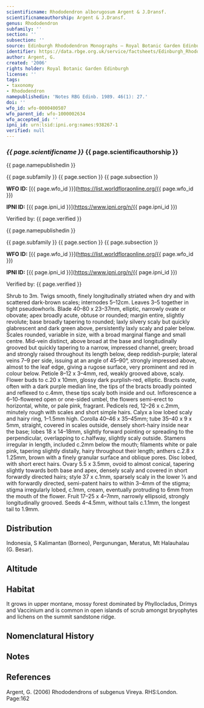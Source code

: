 ```yaml
---
scientificname: Rhododendron alborugosum Argent & J.Dransf.
scientificnameauthorship: Argent & J.Dransf.
genus: Rhododendron
subfamily: ''
section: ''
subsection: ''
source: Edinburgh Rhododendron Monographs – Royal Botanic Garden Edinburgh
identifier: https://data.rbge.org.uk/service/factsheets/Edinburgh_Rhododendron_Monographs.xhtml
author: Argent, G.
created: '2006'
rights holder: Royal Botanic Garden Edinburgh
license: ''
tags:
- taxonomy
- Rhododendron
namepublishedin: 'Notes RBG Edinb. 1989. 46(1): 27.'
doi: ''
wfo_id: wfo-0000400507
wfo_parent_id: wfo-1000002634
wfo_accepted_id: ''
ipni_id: urn:lsid:ipni.org:names:938267-1
verified: null
---
```

### _{{ page.scientificname }}_ {{ page.scientificauthorship }}
 {{ page.namepublishedin }}

{{ page.subfamily }} {{ page.section }} {{ page.subsection }}

**WFO ID:** [{{ page.wfo_id }}](https://list.worldfloraonline.org/{{ page.wfo_id }})

**IPNI ID:** [{{ page.ipni_id }}](https://www.ipni.org/n/{{ page.ipni_id }})

Verified by: {{ page.verified }}

 {{ page.namepublishedin }}

{{ page.subfamily }} {{ page.section }} {{ page.subsection }}

**WFO ID:** [{{ page.wfo_id }}](https://list.worldfloraonline.org/{{ page.wfo_id }})

**IPNI ID:** [{{ page.ipni_id }}](https://www.ipni.org/n/{{ page.ipni_id }})

Verified by: {{ page.verified }}



Shrub to 3m. Twigs smooth, finely longitudinally striated when dry and with scattered dark-brown scales; internodes 5–12cm. Leaves 3–5 together in tight pseudow­horls. Blade 40–80 x 23–37mm, elliptic, narrowly ovate or obovate; apex broadly acute, obtuse or rounded; margin entire, slightly revolute; base broadly tapering to rounded; laxly silvery scaly but quickly glabrescent and dark green above, persistently laxly scaly and paler below. Scales rounded, variable in size, with a broad marginal flange and small centre. Mid-vein distinct, above broad at the base and longitudinally grooved but quickly tapering to a narrow, impressed channel, green; broad and strongly raised throughout its length below, deep reddish-purple; lateral veins 7–9 per side, issuing at an angle of 45–90°, strongly impressed above, almost to the leaf edge, giving a rugose surface, very prominent and red in colour below. Petiole 8–12 x 3–4mm, red, weakly grooved above, scaly. Flower buds to c.20 x 10mm, glossy dark purplish-red, elliptic. Bracts ovate, often with a dark purple median line, the tips of the bracts broadly pointed and reflexed to c.4mm, these tips scaly both inside and out. Inflorescence a 6–10-flowered open or one-sided umbel, the flowers semi-erect to horizontal, white, or pale pink, fragrant. Pedicels red, 12–26 x c.2mm, minutely rough with scales and short simple hairs. Calyx a low lobed scaly and hairy ring, 1–1.5mm high. Corolla 40–46 x 35–45mm; tube 35–40 x 9 x 5mm, straight, covered in scales outside, densely short-hairy inside near the base; lobes 18 x 14–18mm, slightly forward pointing or spreading to the perpendicular, overlapping to c.halfway, slightly scaly outside. Stamens irregular in length, included c.2mm below the mouth; filaments white or pale pink, tapering slightly distally, hairy throughout their length; anthers c.2.8 x 1.25mm, brown with a finely granular surface and oblique pores. Disc lobed, with short erect hairs. Ovary 5.5 x 3.5mm, ovoid to almost conical, tapering slightly towards both base and apex, densely scaly and covered in short forwardly directed hairs; style 37 x c.1mm, sparsely scaly in the lower 1⁄3 and with forwardly directed, semi-patent hairs to within 3–4mm of the stigma; stigma irregularly lobed, c.1mm, cream, eventually protruding to 6mm from the mouth of the flower. Fruit 17–25 x 4–7mm, narrowly ellipsoid, strongly longitudinally grooved. Seeds 4–4.5mm, without tails c.1.1mm, the longest tail to 1.9mm.

## Distribution
Indonesia, S Kalimantan (Borneo), Pergunungan, Meratus, Mt Halauhalau (G. Besar).

## Altitude


## Habitat
It grows in upper montane, mossy forest dominated by Phyllocladus, Drimys and Vaccinium and is common in open islands of scrub amongst bryophytes and lichens on the summit sandstone ridge.

## Nomenclatural History

                       
## Notes


## References

Argent, G. (2006) Rhododendrons of subgenus Vireya. RHS:London. Page:162
